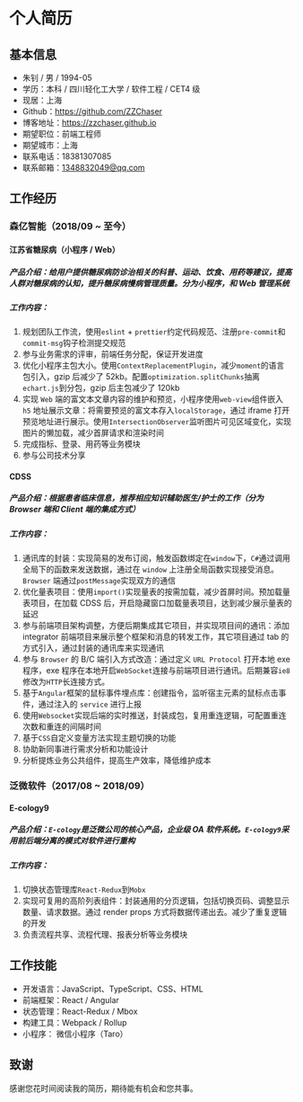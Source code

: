 # 个人简历

## 基本信息

- 朱钊 / 男 / 1994-05
- 学历：本科 / 四川轻化工大学 / 软件工程 / CET4 级
- 现居：上海
- Github：https://github.com/ZZChaser
- 博客地址：https://zzchaser.github.io
- 期望职位：前端工程师
- 期望城市：上海
- 联系电话：18381307085
- 联系邮箱：1348832049@qq.com

## 工作经历

### 森亿智能（2018/09 ~ 至今）

#### 江苏省糖尿病（小程序 / Web）

##### 产品介绍：给用户提供糖尿病防诊治相关的科普、运动、饮食、用药等建议，提高人群对糖尿病的认知，提升糖尿病慢病管理质量。分为小程序，和 Web 管理系统

##### 工作内容：

1. 规划团队工作流，使用`eslint` + `prettier`约定代码规范、注册`pre-commit`和`commit-msg`钩子检测提交规范
2. 参与业务需求的评审，前端任务分配，保证开发进度
3. 优化小程序主包大小。使用`ContextReplacementPlugin`，减少`moment`的语言包引入，gzip 后减少了 52kb。配置`optimization.splitChunks`抽离`echart.js`到分包，gzip 后主包减少了 120kb
4. 实现 `Web` 端的富文本文章内容的维护和预览，小程序使用`web-view`组件嵌入 `h5` 地址展示文章：将需要预览的富文本存入`localStorage`，通过 iframe 打开预览地址进行展示。使用`IntersectionObserver`监听图片可见区域变化，实现图片的懒加载，减少首屏请求和渲染时间
5. 完成指标、登录、用药等业务模块
6. 参与公司技术分享

#### CDSS

##### 产品介绍：根据患者临床信息，推荐相应知识辅助医生/护士的工作（分为 Browser 端和 Client 端的集成方式）

##### 工作内容：

1. 通讯库的封装：实现简易的发布订阅，触发函数绑定在`window`下，`C#`通过调用全局下的函数来发送数据，通过在 `window` 上注册全局函数实现接受消息。`Browser` 端通过`postMessage`实现双方的通信
2. 优化量表项目：使用`import()`实现量表的按需加载，减少首屏时间。预加载量表项目，在加载 CDSS 后，开启隐藏窗口加载量表项目，达到减少展示量表的延迟
3. 参与前端项目架构调整，方便后期集成其它项目，并实现项目间的通讯：添加 integrator 前端项目来展示整个框架和消息的转发工作，其它项目通过 tab 的方式引入，通过封装的通讯库来实现通讯
4. 参与 `Browser` 的 B/C 端引入方式改造：通过定义 `URL Protocol` 打开本地 exe 程序，exe 程序在本地开启`WebSocket`连接与前端项目进行通讯。后期兼容`ie8`修改为`HTTP`长连接方式。
5. 基于`Angular`框架的鼠标事件埋点库：创建指令，监听宿主元素的鼠标点击事件，通过注入的 `service` 进行上报
6. 使用`Websocket`实现后端的实时推送，封装成包，复用重连逻辑，可配置重连次数和重连的间隔时间
7. 基于`CSS`自定义变量方法实现主题切换的功能
8. 协助新同事进行需求分析和功能设计
9. 分析提炼业务公共组件，提高生产效率，降低维护成本

### 泛微软件（2017/08 ~ 2018/09）

#### E-cology9

##### 产品介绍：`E-cology`是泛微公司的核心产品，企业级 OA 软件系统。`E-cology9`采用前后端分离的模式对软件进行重构

##### 工作内容：

1. 切换状态管理库`React-Redux`到`Mobx`
2. 实现可复用的高阶列表组件：封装通用的分页逻辑，包括切换页码、调整显示数量、请求数据。通过 render props 方式将数据传递出去。减少了重复逻辑的开发
3. 负责流程共享、流程代理、报表分析等业务模块

## 工作技能

- 开发语言：JavaScript、TypeScript、CSS、HTML
- 前端框架：React / Angular
- 状态管理：React-Redux / Mbox
- 构建工具：Webpack / Rollup
- 小程序： 微信小程序（Taro）

## 致谢

感谢您花时间阅读我的简历，期待能有机会和您共事。

